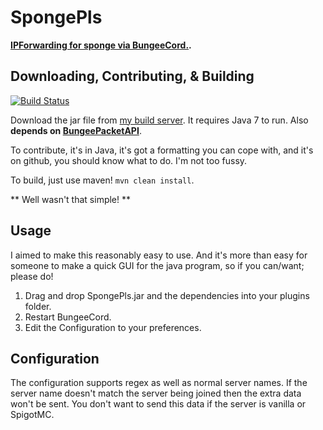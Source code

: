 # **SpongePls**
**[IPForwarding for sponge via BungeeCord.](https://github.com/SpigotMC/BungeeCord/pull/1557).**

## **Downloading, Contributing, & Building**
[![Build Status](http://ci.ac3-servers.eu/job/SpongePls/badge/icon)](http://ci.ac3-servers.eu/job/SpongePls/)

Download the jar file from [my build server](http://ci.ac3-servers.eu/job/SpongePls/lastSuccessfulBuild/artifact/target/SpongePls.jar).
It requires Java 7 to run. Also **depends on [BungeePacketAPI](https://www.spigotmc.org/resources/api-bungeepacketlistenerapi.6155/)**.

To contribute, it's in Java, it's got a formatting you can cope with, and it's on github, you should know what to do. I'm not too fussy.

To build, just use maven! `mvn clean install`.

** Well wasn't that simple! **

## **Usage**

I aimed to make this reasonably easy to use. And it's more than easy for someone to make a quick GUI for the java program, so if you can/want; please do!

1.  Drag and drop SpongePls.jar and the dependencies into your plugins folder.
2.  Restart BungeeCord.
3.  Edit the Configuration to your preferences.

## **Configuration**

The configuration supports regex as well as normal server names. If the server name doesn't match the server being joined then the extra data won't be sent. You don't want to send this data if the server is vanilla or SpigotMC.
